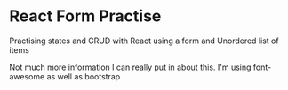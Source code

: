 # React Form Practise
Practising states and CRUD with React using a form and Unordered list of items

Not much more information I can really put in about this. I'm using font-awesome as well as bootstrap
